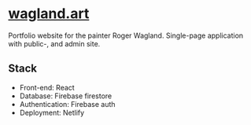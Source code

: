 # [wagland.art](https://wagland.art)

Portfolio website for the painter Roger Wagland. Single-page application with public-, and admin site.

## Stack
- Front-end: React
- Database: Firebase firestore
- Authentication: Firebase auth
- Deployment: Netlify